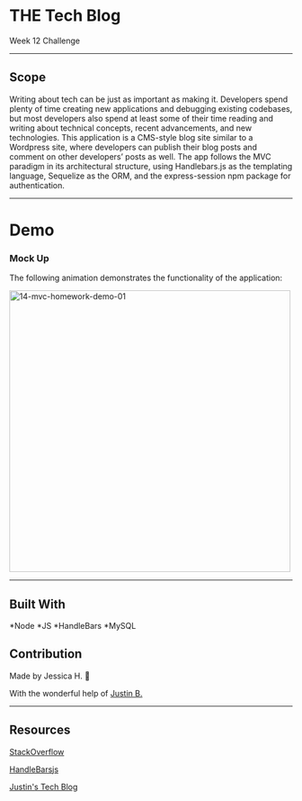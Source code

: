 # THE Tech Blog
Week 12 Challenge

---

## Scope
Writing about tech can be just as important as making it. Developers spend plenty of time creating new applications and debugging existing codebases, but most developers also spend at least some of their time reading and writing about technical concepts, recent advancements, and new technologies. This application is a CMS-style blog site similar to a Wordpress site, where developers can publish their blog posts and comment on other developers’ posts as well. The app follows the MVC paradigm in its architectural structure, using Handlebars.js as the templating language, Sequelize as the ORM, and the express-session npm package for authentication.

---

# Demo

### Mock Up
The following animation demonstrates the functionality of the application:

<img width="500" alt="14-mvc-homework-demo-01" src="https://user-images.githubusercontent.com/82549162/138209503-bee0deed-4b6a-4ac1-aff1-6cfcb51179ba.gif">

---

## Built With
*Node *JS *HandleBars *MySQL

## Contribution
Made by Jessica H. 🖤 

With the wonderful help of <a href="https://github.com/Jberg21">Justin B.</a>

---

## Resources 

<a href="https://stackoverflow.com/">StackOverflow</a>

<a href="https://handlebarsjs.com/">HandleBarsjs</a>

<a href="https://github.com/Jberg21/Tech-Blog">Justin's Tech Blog</a>
